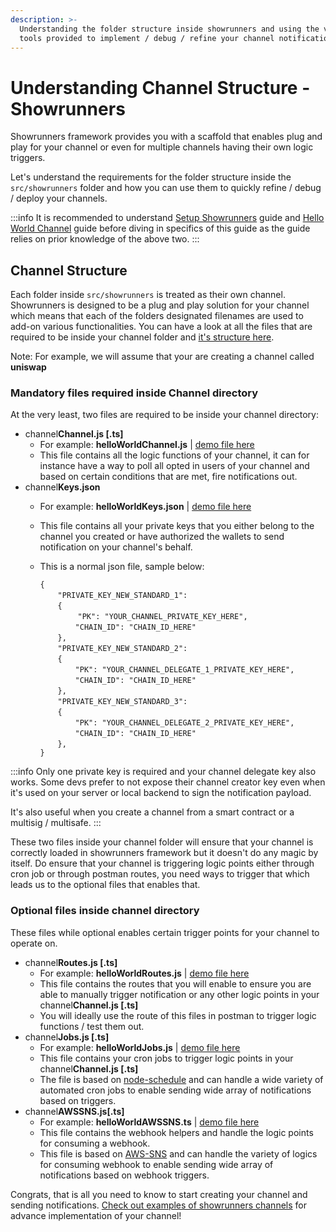 ```yaml
---
description: >-
  Understanding the folder structure inside showrunners and using the various
  tools provided to implement / debug / refine your channel notifications.
---
```


# Understanding Channel Structure - Showrunners

Showrunners framework provides you with a scaffold that enables plug and play for your channel or even for multiple channels having their own logic triggers.&#x20;

Let's understand the requirements for the folder structure inside the `src/showrunners` folder and how you can use them to quickly refine / debug / deploy your channels.

:::info
It is recommended to understand [Setup Showrunners](how-to-setup-showrunners.md) guide and [Hello World Channel](hello-world-channel.md) guide before diving in specifics of this guide as the guide relies on prior knowledge of the above two.
:::

## Channel Structure

Each folder inside `src/showrunners` is treated as their own channel. Showrunners is designed to be a plug and play solution for your channel which means that each of the folders designated filenames are used to add-on various functionalities. You can have a look at all the files that are required to be inside your channel folder and [it's structure here](https://github.com/ethereum-push-notification-service/epns-showrunners-framework/tree/main/src/sample\_showrunners/helloWorld).

Note: For example, we will assume that your are creating a channel called **uniswap**

### Mandatory files required inside Channel directory

At the very least, two files are required to be inside your channel directory:

* channel**Channel.js \[.ts]**
  * For example: **helloWorldChannel.js** | [demo file here](https://github.com/ethereum-push-notification-service/epns-showrunners-framework/blob/main/src/sample\_showrunners/helloWorld/helloWorldChannel.ts)
  * This file contains all the logic functions of your channel, it can for instance have a way to poll all opted in users of your channel and based on certain conditions that are met, fire notifications out.
* channel**Keys.json**
  * For example: **helloWorldKeys.json** | [demo file here](https://github.com/ethereum-push-notification-service/epns-showrunners-framework/blob/main/src/sample\_showrunners/helloWorld/helloWorldKeys.json)
  * This file contains all your private keys that you either belong to the channel you created or have authorized the wallets to send notification on your channel's behalf.
  * This is a normal json file, sample below:  
    
    `{` <br/>
    &#x20;   &emsp;&emsp;`"PRIVATE_KEY_NEW_STANDARD_1":` <br/>
    &#x20;   &emsp;&emsp;`{` <br/>
    &#x20;       &emsp;&emsp;&emsp;&emsp; `"PK": "YOUR_CHANNEL_PRIVATE_KEY_HERE",` <br/>
    &#x20;       &emsp;&emsp;&emsp;&emsp;`"CHAIN_ID": "CHAIN_ID_HERE"`<br/>
    &#x20;   &emsp;&emsp;`},` <br/>
    &#x20;   &emsp;&emsp;`"PRIVATE_KEY_NEW_STANDARD_2":` <br/>
    &#x20;   &emsp;&emsp;`{` <br/>
    &#x20;       &emsp;&emsp;&emsp;&emsp;`"PK": "YOUR_CHANNEL_DELEGATE_1_PRIVATE_KEY_HERE",` <br/>
    &#x20;       &emsp;&emsp;&emsp;&emsp;`"CHAIN_ID": "CHAIN_ID_HERE"`<br/>
    &#x20;   &emsp;&emsp;`},` <br/>
    &#x20;   &emsp;&emsp;`"PRIVATE_KEY_NEW_STANDARD_3":` <br/>
    &#x20;   &emsp;&emsp;`{` <br/>
    &#x20;       &emsp;&emsp;&emsp;&emsp;`"PK": "YOUR_CHANNEL_DELEGATE_2_PRIVATE_KEY_HERE",`<br/> 
    &#x20;       &emsp;&emsp;&emsp;&emsp;`"CHAIN_ID": "CHAIN_ID_HERE"`<br/>
    &#x20;   &emsp;&emsp;`},` <br/>
    `}`

:::info
Only one private key is required and your channel delegate key also works. Some devs prefer to not expose their channel creator key even when it's used on your server or local backend to sign the notification payload. 

It's also useful when you create a channel from a smart contract or a multisig / multisafe.
:::

These two files inside your channel folder will ensure that your channel is correctly loaded in showrunners framework but it doesn't do any magic by itself. Do ensure that your channel is triggering logic points either through cron job or through postman routes, you need ways to trigger that which leads us to the optional files that enables that.

### Optional files inside channel directory

These files while optional enables certain trigger points for your channel to operate on.

* channel**Routes.js \[.ts]**
  * For example: **helloWorldRoutes.js** | [demo file here](https://github.com/ethereum-push-notification-service/epns-showrunners-framework/blob/main/src/sample\_showrunners/helloWorld/helloWorldRoutes.ts)
  * This file contains the routes that you will enable to ensure you are able to manually trigger notification or any other logic points in your channel**Channel.js \[.ts]**
  * You will ideally use the route of this files in postman to trigger logic functions / test them out.&#x20;
* channel**Jobs.js \[.ts]**
  * For example: **helloWorldJobs.js** | [demo file here](https://github.com/ethereum-push-notification-service/epns-showrunners-framework/blob/main/src/sample\_showrunners/helloWorld/helloWorldJobs.ts)
  * This file contains your cron jobs to trigger logic points in your channel**Channel.js \[.ts]**
  * The file is based on [node-schedule](https://github.com/node-schedule/node-schedule) and can handle a wide variety of automated cron jobs to enable sending wide array of notifications based on triggers.
* channel**AWSSNS.js\[.ts]**
  * For example: **helloWorldAWSSNS.ts** | [demo file here](https://github.com/ethereum-push-notification-service/epns-showrunners-framework/blob/main/src/sample\_showrunners/helloWorld/helloWorldAWSSNS.ts)
  * This file contains the webhook helpers and handle the logic points for consuming a webhook.
  * This file is based on [AWS-SNS](https://aws.amazon.com/sns/) and can handle the variety of logics for consuming webhook to enable sending wide array of notifications based on webhook triggers.

Congrats, that is all you need to know to start creating your channel and sending notifications. [Check out examples of showrunners channels](../../developer-guides/examples/showrunners-examples/) for advance implementation of your channel!
